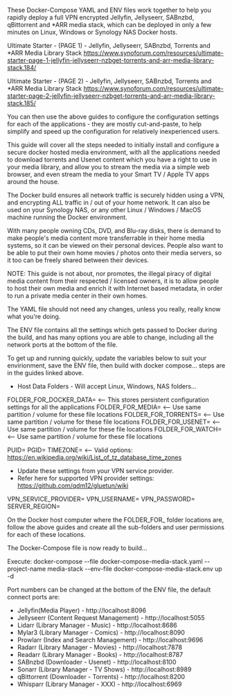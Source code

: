These Docker-Compose YAML and ENV files work together to help you rapidly deploy a full VPN encrypted Jellyfin, Jellyseerr, SABnzbd, qBittorrent and *ARR media stack, which can be deployed in only a few minutes on Linux, Windows or Synology NAS Docker hosts.

Ultimate Starter - (PAGE 1) - Jellyfin, Jellyseerr, SABnzbd, Torrents and *ARR Media Library Stack
https://www.synoforum.com/resources/ultimate-starter-page-1-jellyfin-jellyseerr-nzbget-torrents-and-arr-media-library-stack.184/

Ultimate Starter - (PAGE 2) - Jellyfin, Jellyseerr, SABnzbd, Torrents and *ARR Media Library Stack
https://www.synoforum.com/resources/ultimate-starter-page-2-jellyfin-jellyseerr-nzbget-torrents-and-arr-media-library-stack.185/

You can then use the above guides to configure the configuration settings for each of the applications - they are mostly cut-and-paste, to help simplify and speed up the configuration for relatively inexperienced users.

This guide will cover all the steps needed to initially install and configure a secure docker hosted media environment, with all the applications needed to download torrents and Usenet content which you have a right to use in your media library, and allow you to stream the media via a simple web browser, and even stream the media to your Smart TV / Apple TV apps around the house.

The Docker build ensures all network traffic is securely hidden using a VPN, and encrypting ALL traffic in / out of your home network. It can also be used on your Synology NAS, or any other Linux / Windows / MacOS machine running the Docker environment.

With many people owning CDs, DVD, and Blu-ray disks, there is demand to make people's media content more transferrable in their home media systems, so it can be viewed on their personal devices. People also want to be able to put their own home movies / photos onto their media servers, so it too can be freely shared between their devices.

NOTE: This guide is not about, nor promotes, the illegal piracy of digital media content from their respected / licensed owners, it is to allow people to host their own media and enrich it with Internet based metadata, in order to run a private media center in their own homes.

The YAML file should not need any changes, unless you really, really know what you're doing.

The ENV file contains all the settings which gets passed to Docker during the build, and has many options you are able to change, including all the network ports at the bottom of the file.

To get up and running quickly, update the variables below to suit your envirionment, save the ENV file, then build with docker compose... steps are in the guides linked above.

 - Host Data Folders - Will accept Linux, Windows, NAS folders...

FOLDER_FOR_DOCKER_DATA=  <-- This stores persistent configuration settings for all the applications
FOLDER_FOR_MEDIA=        <-- Use same partition / volume for these file locations
FOLDER_FOR_TORRENTS=     <-- Use same partition / volume for these file locations
FOLDER_FOR_USENET=       <-- Use same partition / volume for these file locations
FOLDER_FOR_WATCH=        <-- Use same partition / volume for these file locations

PUID=
PGID=
TIMEZONE=                <-- Valid options: https://en.wikipedia.org/wiki/List_of_tz_database_time_zones

 - Update these settings from your VPN service provider.
 - Refer here for supported VPN provider settings: https://github.com/qdm12/gluetun/wiki

VPN_SERVICE_PROVIDER=
VPN_USERNAME=
VPN_PASSWORD=
SERVER_REGION=


On the Docker host computer where the FOLDER_FOR_ folder locations are, follow the above guides and create all the sub-folders and user permissions for each of these locations.

The Docker-Compose file is now ready to build...

Execute:
docker-compose --file docker-compose-media-stack.yaml --project-name media-stack --env-file docker-compose-media-stack.env up -d


Port numbers can be changed at the bottom of the ENV file, the default connect ports are:

 - Jellyfin(Media Player)
		- http://localhost:8096
 - Jellyseerr (Content Request Management)
		- http://localhost:5055
 - Lidarr (Library Manager - Music)
        - http://localhost:8686
 - Mylar3 (Library Manager - Comics)
		- http://localhost:8090
 - Prowlarr (Index and Search Management)
		- http://localhost:9696
 - Radarr (Library Manager - Movies)
		- http://localhost:7878
 - Readarr (Library Manager - Books)
		- http://localhost:8787
 - SABnzbd (Downloader - Usenet)
		- http://localhost:8100
 - Sonarr (Library Manager - TV Shows)
		- http://localhost:8989
 - qBittorrent (Downloader - Torrents)
		- http://localhost:8200
 - Whisparr (Library Manager - XXX)
		- http://localhost:6969


